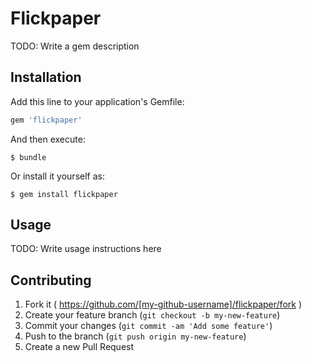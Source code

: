 # Flickpaper

TODO: Write a gem description

## Installation

Add this line to your application's Gemfile:

```ruby
gem 'flickpaper'
```

And then execute:

    $ bundle

Or install it yourself as:

    $ gem install flickpaper

## Usage

TODO: Write usage instructions here

## Contributing

1. Fork it ( https://github.com/[my-github-username]/flickpaper/fork )
2. Create your feature branch (`git checkout -b my-new-feature`)
3. Commit your changes (`git commit -am 'Add some feature'`)
4. Push to the branch (`git push origin my-new-feature`)
5. Create a new Pull Request

